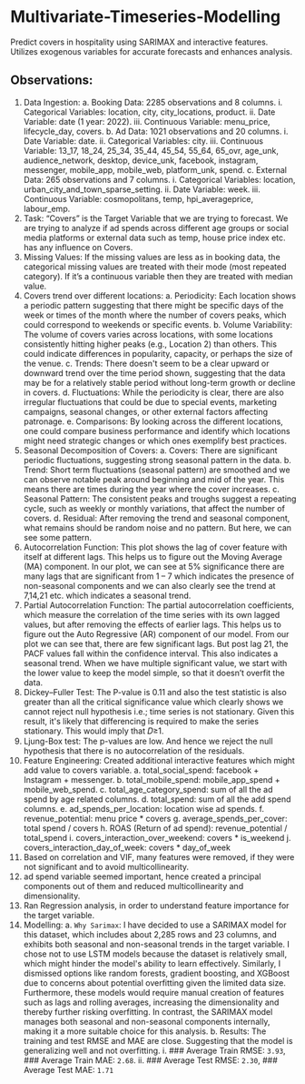 # Multivariate-Timeseries-Modelling
Predict covers in hospitality using SARIMAX and interactive features. Utilizes exogenous variables for accurate forecasts and enhances analysis.

## Observations:
1)	Data Ingestion:
a.	Booking Data: 2285 observations and 8 columns.
i.	Categorical Variables: location, city, city_locations, product.
ii.	Date Variable: date (1 year: 2022).
iii.	Continuous Variable: menu_price, lifecycle_day, covers.
b.	Ad Data: 1021 observations and 20 columns.
i.	Date Variable: date.
ii.	Categorical Variables: city.
iii.	Continuous Variable: 13_17, 18_24, 25_34, 35_44, 45_54, 55_64, 65_ovr, age_unk, audience_network, desktop, device_unk, facebook, instagram, messenger, mobile_app, mobile_web, platform_unk, spend.
c.	External Data: 265 observations and 7 columns.
i.	Categorical Variables: location, urban_city_and_town_sparse_setting.
ii.	Date Variable: week.
iii.	Continuous Variable: cosmopolitans, temp, hpi_averageprice, labour_emp.
2)	Task: “Covers” is the Target Variable that we are trying to forecast. We are trying to analyze if ad spends across different age groups or social media platforms or external data such as temp, house price index etc. has any influence on Covers.
3)	Missing Values: If the missing values are less as in booking data, the categorical missing values are treated with their mode (most repeated category). If it’s a continuous variable then they are treated with median value.
4)	Covers trend over different locations:
a.	Periodicity: Each location shows a periodic pattern suggesting that there might be specific days of the week or times of the month where the number of covers peaks, which could correspond to weekends or specific events.
b.	Volume Variability: The volume of covers varies across locations, with some locations consistently hitting higher peaks (e.g., Location 2) than others. This could indicate differences in popularity, capacity, or perhaps the size of the venue.
c.	Trends: There doesn't seem to be a clear upward or downward trend over the time period shown, suggesting that the data may be for a relatively stable period without long-term growth or decline in covers.
d.	Fluctuations: While the periodicity is clear, there are also irregular fluctuations that could be due to special events, marketing campaigns, seasonal changes, or other external factors affecting patronage.
e.	Comparisons: By looking across the different locations, one could compare business performance and identify which locations might need strategic changes or which ones exemplify best practices.
5)	Seasonal Decomposition of Covers: 
a.	Covers: There are significant periodic fluctuations, suggesting strong seasonal pattern in the data.
b.	Trend: Short term fluctuations (seasonal pattern) are smoothed and we can observe notable peak around beginning and mid of the year. This means there are times during the year where the cover increases.
c.	Seasonal Pattern: The consistent peaks and troughs suggest a repeating cycle, such as weekly or monthly variations, that affect the number of covers.
d.	Residual: After removing the trend and seasonal component, what remains should be random noise and no pattern. But here, we can see some pattern. 
6)	Autocorrelation Function: This plot shows the lag of cover feature with itself at different lags. This helps us to figure out the Moving Average (MA) component. In our plot, we can see at 5% significance there are many lags that are significant from 1 – 7 which indicates the presence of non-seasonal components and we can also clearly see the trend at 7,14,21 etc. which indicates a seasonal trend.
7)	Partial Autocorrelation Function: The partial autocorrelation coefficients, which measure the correlation of the time series with its own lagged values, but after removing the effects of earlier lags. This helps us to figure out the Auto Regressive (AR) component of our model. From our plot we can see that, there are few significant lags. But post lag 21,  the PACF values fall within the confidence interval. This also indicates a seasonal trend. When we have multiple significant value, we start with the lower value to keep the model simple, so that it doesn’t overfit the data.
8)	Dickey–Fuller Test: The P-value is 0.11 and also the test statistic is also greater than all the critical significance value which clearly shows we cannot reject null hypothesis i.e.; time series is not stationary. Given this result, it's likely that differencing is required to make the series stationary. This would imply that 𝐷≥1.
9)	Ljung-Box test: The p-values are low. And hence we reject the null hypothesis that there is no autocorrelation of the residuals. 
10)	Feature Engineering: Created additional interactive features which might add value to covers variable.
a.	total_social_spend: facebook + Instagram + messenger. 
b.	total_mobile_spend: mobile_app_spend + mobile_web_spend.
c.	total_age_category_spend: sum of all the ad spend by age related columns.
d.	total_spend: sum of all the add spend columns.
e.	ad_spends_per_location: location wise ad spends.
f.	revenue_potential: menu price * covers
g.	average_spends_per_cover: total spend / covers
h.	ROAS (Return of ad spend): revenue_potential / total_spend
i.	covers_interaction_over_weekend: covers * is_weekend
j.	covers_interaction_day_of_week: covers * day_of_week
11)	Based on correlation and VIF, many features were removed, if they were not significant and to avoid multicollinearity.
12)	ad spend variable seemed important, hence created a principal components out of them and reduced multicollinearity and dimensionality. 
13)	Ran Regression analysis, in order to understand feature importance for the target variable.
14)	Modelling: 
a.	`Why Sarimax`: I have decided to use a SARIMAX model for this dataset, which includes about 2,285 rows and 23 columns, and exhibits both seasonal and non-seasonal trends in the target variable. I chose not to use LSTM models because the dataset is relatively small, which might hinder the model's ability to learn effectively. Similarly, I dismissed options like random forests, gradient boosting, and XGBoost due to concerns about potential overfitting given the limited data size. Furthermore, these models would require manual creation of features such as lags and rolling averages, increasing the dimensionality and thereby further risking overfitting. In contrast, the SARIMAX model manages both seasonal and non-seasonal components internally, making it a more suitable choice for this analysis.
b.	Results: The training and test RMSE and MAE are close. Suggesting that the model is generalizing well and not overfitting.
i.	### Average Train RMSE: `3.93`, ### Average Train MAE: `2.68`.
ii.	### Average Test RMSE: `2.30`, ### Average Test MAE: `1.71`

